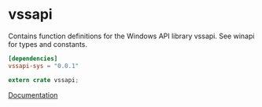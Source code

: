 # vssapi #
Contains function definitions for the Windows API library vssapi. See winapi for types and constants.

```toml
[dependencies]
vssapi-sys = "0.0.1"
```

```rust
extern crate vssapi;
```

[Documentation](https://retep998.github.io/doc/vssapi/)

